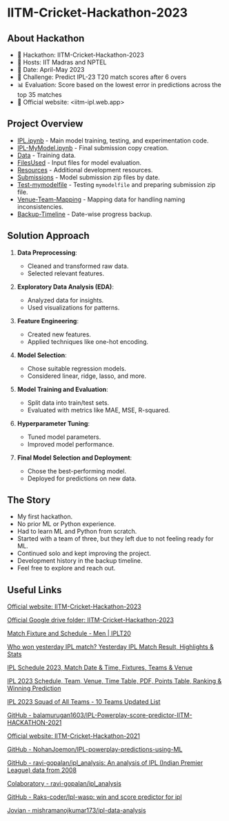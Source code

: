 # IITM-Cricket-Hackathon-2023

## About Hackathon

- 🚀 Hackathon: IITM-Cricket-Hackathon-2023
- 🏢 Hosts: IIT Madras and NPTEL
- 📅 Date: April-May 2023
- 🏏 Challenge: Predict IPL-23 T20 match scores after 6 overs
- 📊 Evaluation: Score based on the lowest error in predictions across the top 35 matches
- 🔗 Official website: <iitm-ipl.web.app>

## Project Overview

- [IPL.ipynb](./IPL.ipynb) - Main model training, testing, and experimentation code.
- [IPL-MyModel.ipynb](./IPL-MyModel.ipynb) - Final submission copy creation.
- [Data](./Data/) - Training data.
- [FilesUsed](./FilesUsed/) - Input files for model evaluation.
- [Resources](./Resources/) - Additional development resources.
- [Submissions](./Submissions/) - Model submission zip files by date.
- [Test-mymodelfile](./Test-mymodelfile/) - Testing `mymodelfile` and preparing submission zip file.
- [Venue-Team-Mapping](./Venue-Team-Mapping/) - Mapping data for handling naming inconsistencies.
- [Backup-Timeline](./Backup-Timeline/) - Date-wise progress backup.

## Solution Approach

1. **Data Preprocessing**:

   - Cleaned and transformed raw data.
   - Selected relevant features.

2. **Exploratory Data Analysis (EDA)**:

   - Analyzed data for insights.
   - Used visualizations for patterns.

3. **Feature Engineering**:

   - Created new features.
   - Applied techniques like one-hot encoding.

4. **Model Selection**:

   - Chose suitable regression models.
   - Considered linear, ridge, lasso, and more.

5. **Model Training and Evaluation**:

   - Split data into train/test sets.
   - Evaluated with metrics like MAE, MSE, R-squared.

6. **Hyperparameter Tuning**:

   - Tuned model parameters.
   - Improved model performance.

7. **Final Model Selection and Deployment**:
   - Chose the best-performing model.
   - Deployed for predictions on new data.

## The Story

- My first hackathon.
- No prior ML or Python experience.
- Had to learn ML and Python from scratch.
- Started with a team of three, but they left due to not feeling ready for ML.
- Continued solo and kept improving the project.
- Development history in the backup timeline.
- Feel free to explore and reach out.

## Useful Links

[Official website: IITM-Cricket-Hackathon-2023](https://iitm-ipl.web.app/)

[Official Google drive folder: IITM-Cricket-Hackathon-2023](https://drive.google.com/drive/u/0/folders/1UA8LLt_D1W4dN-XrfUrbFg5PMrbuBzM4)

[Match Fixture and Schedule - Men | IPLT20](https://www.iplt20.com/matches/schedule/men)

[Who won yesterday IPL match? Yesterday IPL Match Result, Highlights &amp; Stats](https://www.sportskeeda.com/cricket/yesterday-ipl-match-result)

[IPL Schedule 2023, Match Date &amp; Time, Fixtures, Teams &amp; Venue](https://aiimsexams.org/ipl-schedule/)

[IPL 2023 Schedule, Team, Venue, Time Table, PDF, Points Table, Ranking &amp; Winning Prediction](https://www.icccricketschedule.com/ipl-2023-schedule-team-venue-time-table-pdf-point-table-ranking-winning-prediction/)

[IPL 2023 Squad of All Teams - 10 Teams Updated List](https://www.timesofsports.com/cricket/ipl/squad-2023/)

[GitHub - balamurugan1603/IPL-Powerplay-score-predictor-IITM-HACKATHON-2021](https://github.com/balamurugan1603/IPL-Powerplay-score-predictor-IITM-HACKATHON-2021)

[Official website: IITM-Cricket-Hackathon-2021](https://internalapp.nptel.ac.in/contest/contest_details.html)

[GitHub - NohanJoemon/IPL-powerplay-predictions-using-ML](https://github.com/NohanJoemon/IPL-powerplay-predictions-using-ML)

[GitHub - ravi-gopalan/ipl_analysis: An analysis of IPL (Indian Premier League) data from 2008](https://github.com/ravi-gopalan/ipl_analysis)

[Colaboratory - ravi-gopalan/ipl_analysis](https://colab.research.google.com/github/ravi-gopalan/ipl_analysis/blob/master/ipl_analysis.ipynb)

[GitHub - Raks-coder/Ipl-wasp: win and score predictor for ipl](https://github.com/Raks-coder/Ipl-wasp)

[Jovian - mishramanojkumar173/ipl-data-analysis](https://jovian.com/mishramanojkumar173/ipl-data-analysis)
